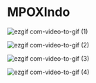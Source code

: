 # MPOXIndo

![ezgif com-video-to-gif (1)](https://github.com/naratanta/MPOXIndo/assets/88543069/bc1568b7-113b-463b-9b36-61f1255c7bd2)

![ezgif com-video-to-gif (2)](https://github.com/naratanta/MPOXIndo/assets/88543069/197394a3-685d-40d2-a32f-f55146782370)

![ezgif com-video-to-gif (3)](https://github.com/naratanta/MPOXIndo/assets/88543069/9b6eaa12-0d83-4cbc-812b-866ff0488234)

![ezgif com-video-to-gif (4)](https://github.com/naratanta/MPOXIndo/assets/88543069/ac310990-120a-4f9d-8248-774b37beee66)
